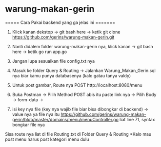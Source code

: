 # warung-makan-gerin

===== Cara Pakai backend yang ga jelas ini =======

1. Klick kanan dekstop -> git bash here -> ketik git clone https://github.com/gerins/warung-makan-gerin.git
2. Nanti didalem folder warung-makan-gerin nya, klick kanan -> git bash here -> ketik go run app.go
3. Jangan lupa sesuaikan file config.txt nya
4. Masuk ke folder Query & Routing -> Jalankan Warung_Makan_Gerin.sql nya biar kamu punya databasenya (kalo gatau tanya valdy)

5. Untuk post gambar, Route nya POST http://localhost:8080/menu 
6. Buka Postman -> Pilih Method POST abis itu paste link nya -> Pilih Body -> form-data -> 
7. isi key nya file (key nya wajib file biar bisa dibongkar di backend) -> value nya ya file nya itu
https://github.com/gerins/warung-makan-gerin/blob/master/domains/menu/menuController.go
liat line 71, syntax bongkar file nya

Sisa route nya liat di file Routing.txt di Folder Query & Routing
*Kalo mau post menu harus post kategori menu dulu

